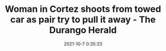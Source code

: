 ---
"title": "Woman in Cortez shoots from towed car as pair try to pull it away - The Durango Herald"
"date": "2021-10-7 0:35:33"
"feed_name": "GOOGLENEWSDRILLING"
"feed_website": "https://news.google.com/search?q=drilling%2Bincident&hl=en-US&gl=US&ceid=US:en"
"feed_rss": "https://news.google.com/rss/search?q=drilling%2Bincident&hl=en-US&gl=US&ceid=US:en"
"link": "https://www.durangoherald.com/articles/woman-in-cortez-shoots-from-towed-car-as-pair-try-to-pull-it-away/"
"source": "{'href': 'https://www.durangoherald.com', 'title': 'The Durango Herald'}"
"file": "_posts/2021-1-1-e460c1309c7a2dc4316c1a19a14f1ae5dd5bed47.md"
"accident": "0"
"drilling": "0"
"dead": "0"
"injured": "0"
"arrested": "0"
"place": "unknown place"
"where": "unknown site"
"causes": "unknown"
"place_uri": "unknown place"
---